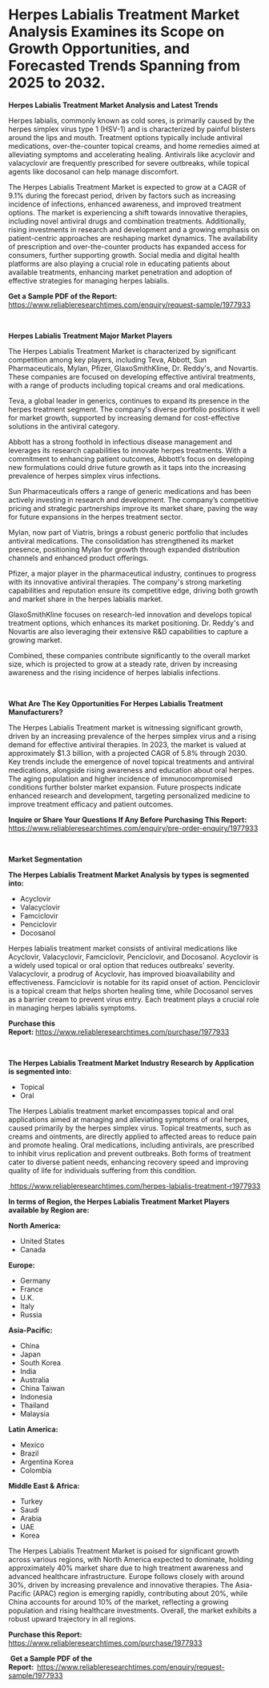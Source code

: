 <p><h1>Herpes Labialis Treatment Market Analysis Examines its Scope on Growth Opportunities, and Forecasted Trends Spanning from 2025 to 2032.</h1></p><p><strong>Herpes Labialis Treatment Market Analysis and Latest Trends</strong></p>
<p><p>Herpes labialis, commonly known as cold sores, is primarily caused by the herpes simplex virus type 1 (HSV-1) and is characterized by painful blisters around the lips and mouth. Treatment options typically include antiviral medications, over-the-counter topical creams, and home remedies aimed at alleviating symptoms and accelerating healing. Antivirals like acyclovir and valacyclovir are frequently prescribed for severe outbreaks, while topical agents like docosanol can help manage discomfort.</p><p>The Herpes Labialis Treatment Market is expected to grow at a CAGR of 9.1% during the forecast period, driven by factors such as increasing incidence of infections, enhanced awareness, and improved treatment options. The market is experiencing a shift towards innovative therapies, including novel antiviral drugs and combination treatments. Additionally, rising investments in research and development and a growing emphasis on patient-centric approaches are reshaping market dynamics. The availability of prescription and over-the-counter products has expanded access for consumers, further supporting growth. Social media and digital health platforms are also playing a crucial role in educating patients about available treatments, enhancing market penetration and adoption of effective strategies for managing herpes labialis.</p></p>
<p><strong>Get a Sample PDF of the Report:&nbsp;</strong> <a href="https://www.reliableresearchtimes.com/enquiry/request-sample/1977933?utm_campaign=2219&utm_medium=2&utm_source=Github&utm_content=ia&utm_term=19042025&utm_id=herpes-labialis-treatment">https://www.reliableresearchtimes.com/enquiry/request-sample/1977933</a></p>
<p>&nbsp;</p>
<p><strong>Herpes Labialis Treatment Major Market Players</strong></p>
<p><p>The Herpes Labialis Treatment Market is characterized by significant competition among key players, including Teva, Abbott, Sun Pharmaceuticals, Mylan, Pfizer, GlaxoSmithKline, Dr. Reddy's, and Novartis. These companies are focused on developing effective antiviral treatments, with a range of products including topical creams and oral medications.</p><p>Teva, a global leader in generics, continues to expand its presence in the herpes treatment segment. The company's diverse portfolio positions it well for market growth, supported by increasing demand for cost-effective solutions in the antiviral category.</p><p>Abbott has a strong foothold in infectious disease management and leverages its research capabilities to innovate herpes treatments. With a commitment to enhancing patient outcomes, Abbott’s focus on developing new formulations could drive future growth as it taps into the increasing prevalence of herpes simplex virus infections.</p><p>Sun Pharmaceuticals offers a range of generic medications and has been actively investing in research and development. The company’s competitive pricing and strategic partnerships improve its market share, paving the way for future expansions in the herpes treatment sector.</p><p>Mylan, now part of Viatris, brings a robust generic portfolio that includes antiviral medications. The consolidation has strengthened its market presence, positioning Mylan for growth through expanded distribution channels and enhanced product offerings.</p><p>Pfizer, a major player in the pharmaceutical industry, continues to progress with its innovative antiviral therapies. The company's strong marketing capabilities and reputation ensure its competitive edge, driving both growth and market share in the herpes labialis market.</p><p>GlaxoSmithKline focuses on research-led innovation and develops topical treatment options, which enhances its market positioning. Dr. Reddy's and Novartis are also leveraging their extensive R&D capabilities to capture a growing market.</p><p>Combined, these companies contribute significantly to the overall market size, which is projected to grow at a steady rate, driven by increasing awareness and the rising incidence of herpes labialis infections.</p></p>
<p>&nbsp;</p>
<p><strong>What Are The Key Opportunities For Herpes Labialis Treatment Manufacturers?</strong></p>
<p><p>The Herpes Labialis Treatment market is witnessing significant growth, driven by an increasing prevalence of the herpes simplex virus and a rising demand for effective antiviral therapies. In 2023, the market is valued at approximately $1.3 billion, with a projected CAGR of 5.8% through 2030. Key trends include the emergence of novel topical treatments and antiviral medications, alongside rising awareness and education about oral herpes. The aging population and higher incidence of immunocompromised conditions further bolster market expansion. Future prospects indicate enhanced research and development, targeting personalized medicine to improve treatment efficacy and patient outcomes.</p></p>
<p><strong>Inquire or Share Your Questions If Any Before Purchasing This Report:</strong> <a href="https://www.reliableresearchtimes.com/enquiry/pre-order-enquiry/1977933?utm_campaign=2219&utm_medium=2&utm_source=Github&utm_content=ia&utm_term=19042025&utm_id=herpes-labialis-treatment">https://www.reliableresearchtimes.com/enquiry/pre-order-enquiry/1977933</a></p>
<p>&nbsp;</p>
<p><strong>Market Segmentation</strong></p>
<p><strong>The Herpes Labialis Treatment Market Analysis by types is segmented into:</strong></p>
<p><ul><li>Acyclovir</li><li>Valacyclovir</li><li>Famciclovir</li><li>Penciclovir</li><li>Docosanol</li></ul></p>
<p><p>Herpes labialis treatment market consists of antiviral medications like Acyclovir, Valacyclovir, Famciclovir, Penciclovir, and Docosanol. Acyclovir is a widely used topical or oral option that reduces outbreaks' severity. Valacyclovir, a prodrug of Acyclovir, has improved bioavailability and effectiveness. Famciclovir is notable for its rapid onset of action. Penciclovir is a topical cream that helps shorten healing time, while Docosanol serves as a barrier cream to prevent virus entry. Each treatment plays a crucial role in managing herpes labialis symptoms.</p></p>
<p><strong>Purchase this Report:&nbsp;</strong><a href="https://www.reliableresearchtimes.com/purchase/1977933?utm_campaign=2219&utm_medium=2&utm_source=Github&utm_content=ia&utm_term=19042025&utm_id=herpes-labialis-treatment">https://www.reliableresearchtimes.com/purchase/1977933</a></p>
<p>&nbsp;</p>
<p><strong>The Herpes Labialis Treatment Market Industry Research by Application is segmented into:</strong></p>
<p><ul><li>Topical</li><li>Oral</li></ul></p>
<p><p>The Herpes Labialis treatment market encompasses topical and oral applications aimed at managing and alleviating symptoms of oral herpes, caused primarily by the herpes simplex virus. Topical treatments, such as creams and ointments, are directly applied to affected areas to reduce pain and promote healing. Oral medications, including antivirals, are prescribed to inhibit virus replication and prevent outbreaks. Both forms of treatment cater to diverse patient needs, enhancing recovery speed and improving quality of life for individuals suffering from this condition.</p></p>
<p><a href="https://www.reliableresearchtimes.com/herpes-labialis-treatment-r1977933?utm_campaign=2219&utm_medium=2&utm_source=Github&utm_content=ia&utm_term=19042025&utm_id=herpes-labialis-treatment">&nbsp;https://www.reliableresearchtimes.com/herpes-labialis-treatment-r1977933</a></p>
<p><strong>In terms of Region, the Herpes Labialis Treatment Market Players available by Region are:</strong></p>
<p>
    <p> <strong> North America: </strong>
        <ul>
            <li>United States</li>
            <li>Canada</li>
        </ul>
        </p> 
    <p> <strong> Europe: </strong>
        <ul>
            <li>Germany</li>
            <li>France</li>
            <li>U.K.</li>
            <li>Italy</li>
            <li>Russia</li>
        </ul>
        </p> 
    <p> <strong> Asia-Pacific: </strong>
        <ul>
            <li>China</li>
            <li>Japan</li>
            <li>South Korea</li>
            <li>India</li>
            <li>Australia</li>
            <li>China Taiwan</li>
            <li>Indonesia</li>
            <li>Thailand</li>
            <li>Malaysia</li>
        </ul>
        </p> 
    <p> <strong> Latin America: </strong>
        <ul>
            <li>Mexico</li>
            <li>Brazil</li>
            <li>Argentina Korea</li>
            <li>Colombia</li>
        </ul>
        </p> 
    <p> <strong> Middle East & Africa: </strong>
        <ul>
            <li>Turkey</li>
            <li>Saudi</li>
            <li>Arabia</li>
            <li>UAE</li>
            <li>Korea</li>
        </ul>
    </p>
    </p>
<p><p>The Herpes Labialis Treatment Market is poised for significant growth across various regions, with North America expected to dominate, holding approximately 40% market share due to high treatment awareness and advanced healthcare infrastructure. Europe follows closely with around 30%, driven by increasing prevalence and innovative therapies. The Asia-Pacific (APAC) region is emerging rapidly, contributing about 20%, while China accounts for around 10% of the market, reflecting a growing population and rising healthcare investments. Overall, the market exhibits a robust upward trajectory in all regions.</p></p>
<p><strong>Purchase this Report: </strong><a href="https://www.reliableresearchtimes.com/purchase/1977933?utm_campaign=2219&utm_medium=2&utm_source=Github&utm_content=ia&utm_term=19042025&utm_id=herpes-labialis-treatment">https://www.reliableresearchtimes.com/purchase/1977933</a></p>
<p>&nbsp;<strong>Get a Sample PDF of the Report:&nbsp;&nbsp;</strong><a href="https://www.reliableresearchtimes.com/enquiry/request-sample/1977933?utm_campaign=2219&utm_medium=2&utm_source=Github&utm_content=ia&utm_term=19042025&utm_id=herpes-labialis-treatment">https://www.reliableresearchtimes.com/enquiry/request-sample/1977933</a></p>
<p><strong></strong></p>
<p><p></p><p></p><p></p></p>